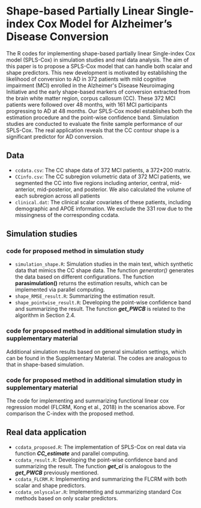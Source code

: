 # Shape-based Partially Linear Single-index Cox Model for Alzheimer’s Disease Conversion
The R codes for implementing shape-based partially linear Single-index Cox model (SPLS-Cox) in simulation studies and real data analysis. The aim of this paper is to propose a
SPLS-Cox model that can handle both scalar and shape predictors. This new development is motivated by establishing the likelihood of conversion to AD in 372 patients with mild
cognitive impairment (MCI) enrolled in the Alzheimer's Disease Neuroimaging Initiative and the early shape-based markers of conversion extracted from the brain white matter region, corpus callosum (CC). These 372 MCI patients
were followed over 48 months, with 161 MCI participants progressing to AD at 48 months. Our SPLS-Cox model establishes both the estimation procedure and the point-wise confidence band. Simulation studies are conducted to
evaluate the finite sample performance of our SPLS-Cox. The real application reveals that the CC contour shape is a significant predictor for AD conversion.

## Data
* `ccdata.csv`: The CC shape data of 372 MCI patients, a 372*200 matrix.
* `CCinfo.csv`: The CC subregion volumetric data of 372 MCI patients, we segmented the CC into five regions including  anterior, central, mid-anterior, mid-posterior, and posterior. We also calculated the volume of each subregion across all patients
* `clinical.dat`: The clinical scalar covariates of these patients, including demographic and APOE information. We exclude the 331 row due to the missingness of the corresponding ccdata.

## Simulation studies
### code for proposed method in simulation study
* `simulation_shape.R`:  Simulation studies in the main text, which synthetic data that mimics the CC shape data. The function *generator()* generates the data based on different configurations. The function **parasimulation()** returns the estimation results, which can be implemented via parallel computing.
* `shape_RMSE_result.R`: Summarizing the estimation result.
* `shape_pointwise_result.R`: Developing the point-wise confidence band and summarizing the result. The function ***get_PWCB*** is related to the algorithm in Section 2.4.

### code for proposed method in additional simulation study in supplementary material
Additional simulation results based on general simulation settings, which can be found in the Supplementary Material. The codes are analogous to that in shape-based simulation.

### code for proposed method in additional simulation study in supplementary material
The code for implementing and summarizing functional linear cox regression model (FLCRM, Kong et al., 2018) in the scenarios above. For comparison the C-index with the proposed method.

## Real data application
* `ccdata_proposed.R`: The implementation of SPLS-Cox on real data via function ***CC_estimate*** and parallel computing.
* `ccdata_result.R`: Developing the point-wise confidence band and summarizing the result. The function ***get_ci*** is analogous to the ***get_PWCB*** previously mentioned.
* `ccdata_FLCRM.R`: Implementing and summarizing the FLCRM with both scalar and shape predictors.
* `ccdata_onlyscalar.R`: Implementing and summarizing standard Cox methods based on only scalar predictors.
